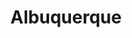 ---
title: Albuquerque
crosslinks:
- youtubefactsbot
- AskReddit
- livven
- IAmA
- hardwareswap
- subaru
- 505Nerds
- FilmIndustryABQ
- autourbanbot
- Roadcam
- Art
- askscience
- ProtectAndServe
- meirl
- Shitty_Car_Mods
- startrek
- NoContract
- RealEstate
- tmsbmeta
- chicago
---